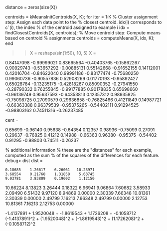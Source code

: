 
distance = zeros(size(X))

centroids = kMeansInitCentroids(X, K);
for iter = 1:K
    % Cluster assignment step: Assign each data point to the
    % closest centroid. idx(i) corresponds to cˆ(i), the index
    % of the centroid assigned to example i
    idx = findClosestCentroids(X, centroids);
    % Move centroid step: Compute means based on centroid
    % assignments
    centroids = computeMeans(X, idx, K);
end

>> X = reshape(sin(1:50), 10, 5)
X =

   0.84147098  -0.99999021   0.83665564  -0.40403765  -0.15862267
   0.90929743  -0.53657292  -0.00885131   0.55142668  -0.91652155
   0.14112001   0.42016704  -0.84622040   0.99991186  -0.83177474
  -0.75680250   0.99060736  -0.90557836   0.52908269   0.01770193
  -0.95892427   0.65028784  -0.13235175  -0.42818267   0.85090352
  -0.27941550  -0.28790332   0.76255845  -0.99177885   0.90178835
   0.65698660  -0.96139749   0.95637593  -0.64353813   0.12357312
   0.98935825  -0.75098725   0.27090579   0.29636858  -0.76825466
   0.41211849   0.14987721  -0.66363388   0.96379539  -0.95375265
  -0.54402111   0.91294525  -0.98803162   0.74511316  -0.26237485

cent =

   0.65699  -0.96140   0.95638  -0.64354   0.12357
   0.98936  -0.75099   0.27091   0.29637  -0.76825
   0.41212   0.14988  -0.66363   0.96380  -0.95375
  -0.54402   0.91295  -0.98803   0.74511  -0.26237

  % additional information
% these are the "distances" for each example, computed as the sum
% of the squares of the differences for each feature.
debug> dist
dist =

    0.18685    1.26617    6.26061   10.23971
    3.68554    0.21768    1.31858    5.63745
    9.03781    3.83809    0.19602    1.12150
   10.66224    8.13823    3.26444    0.18322
    6.96941    9.06864    7.60682    3.58933
    2.09490    6.51432    9.97120    8.94869
    0.00000    2.30339    7.66348   10.81361
    2.30339    0.00000    2.49799    7.16213
    7.66348    2.49799    0.00000    2.12753
   10.81361    7.16213    2.12753    0.00000


 -1.4137891  +  1.9520048 +  -1.8619543 +  1.1726208 + -0.1058712
 (-1.4137891)^2  +  (1.9520048)^2 +  (-1.8619543)^2 +  (1.1726208)^2 + (-0.1058712)^2
 